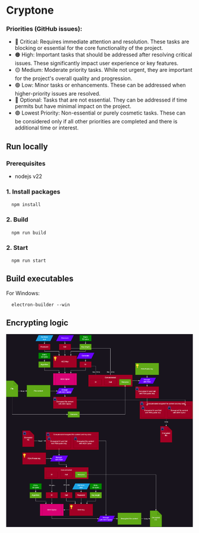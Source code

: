 # Cryptone
### Priorities (GitHub issues):
- 🔴 Critical: Requires immediate attention and resolution. These tasks are blocking or essential for the core functionality of the project.
- 🟠 High: Important tasks that should be addressed after resolving critical issues. These significantly impact user experience or key features.
- 🟡 Medium: Moderate priority tasks. While not urgent, they are important for the project's overall quality and progression.
- 🟢 Low: Minor tasks or enhancements. These can be addressed when higher-priority issues are resolved.
- 🔵 Optional: Tasks that are not essential. They can be addressed if time permits but have minimal impact on the project.
- 🟣 Lowest Priority: Non-essential or purely cosmetic tasks. These can be considered only if all other priorities are completed and there is additional time or interest.

## Run locally
### Prerequisites
- nodejs v22

### 1. Install packages
```shell 
  npm install 
```

### 2. Build 
```shell
  npm run build
```

### 2. Start
```shell
  npm run start
```

## Build executables
For Windows:
```shell
  electron-builder --win
```

## Encrypting logic
![](./CryptoneCipher.png)
